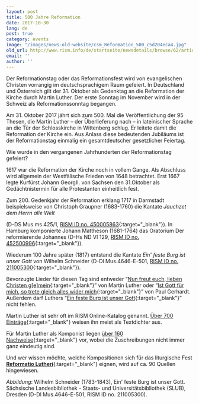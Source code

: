 ```yaml
---
layout: post
title: 500 Jahre Reformation
date: 2017-10-30
lang: de
post: true
category: events
image: "/images/news-old-website/csm_Reformation_500_c5d204eca4.jpg"
old_url: http://www.rism.info/de/startseite/newsdetails/browse/62/article/64/500-years-of-the-protestant-reformation.html
email: ''
author: ''
---
```


Der Reformationstag oder das Reformationsfest wird von evangelischen Christen vorrangig im deutschsprachigem Raum gefeiert. In Deutschland und Österreich gilt der 31. Oktober als Gedenktag an die Reformation der Kirche durch Martin Luther. Der erste Sonntag im November wird in der Schweiz als Reformationssonntag begangen.

Am 31. Oktober 2017 jährt sich zum 500. Mal die Veröffentlichung der 95 Thesen, die Martin Luther – der Überlieferung nach – in lateinischer Sprache an die Tür der Schlosskirche in Wittenberg schlug. Er leitete damit die Reformation der Kirche ein. Aus Anlass diese bedeutenden Jubiläums ist der Reformationstag einmalig ein gesamtdeutscher gesetzlicher Feiertag.


Wie wurde in den vergangenen Jahrhunderten der Reformationstag gefeiert?


1617 war die Reformation der Kirche noch in vollem Gange. Als Abschluss wird allgemein der Westfälische Frieden von 1648 betrachtet. Erst 1667 legte Kurfürst Johann GeorgII. von Sachsen den 31.Oktober als Gedächtnistermin für alle Protestanten einheitlich fest.


Zum 200. Gedenkjahr der Reformation erklang 1717 in Darmstadt beispielsweise von Christoph Graupner (1683-1760) die Kantate _Jauchzet dem Herrn alle Welt_

(D-DS Mus.ms 425/1, [RISM ID no. 450005863](https://opac.rism.info/metaopac/search?View=rism&id=450005863&Language=de){:target="_blank"}). In Hamburg komponierte Johann Mattheson (1681-1764) das Oratorium Der reformierende Johannes (D-Hs ND VI 129, [RISM ID no. 452500996](https://opac.rism.info/search?id=452500996){:target="_blank"}).

Wiederum 100 Jahre später (1817) entstand die Kantate _Ein' feste Burg ist unser Gott_ von Wilhelm Schneider (D-Dl Mus.4646-E-501, [RISM ID no. 211005300](https://opac.rism.info/search?id=211005300){:target="_blank"}).


Bevorzugte Lieder für diesen Tag sind entweder “[Nun freut euch, lieben Christen g[e]mein](https://opac.rism.info/search?View=rism&q=Nun+freut+euch+lieben+christen){:target="_blank"}” von Martin Luther oder “[Ist Gott für mich, so trete gleich alles wider mich](https://opac.rism.info/search?View=rism&q=Ist+Gott+f%C3%BCr+mich+so+trete){:target="_blank"}” von Paul Gerhardt. Außerdem darf Luthers “[Ein feste Burg ist unser Gott](https://opac.rism.info/search?View=rism&q=Ein+feste+Burg+ist+unser+Gott){:target="_blank"}” nicht fehlen.


Martin Luther ist sehr oft im RISM Online-Katalog genannt. [Über 700 Einträge](https://opac.rism.info/search?View=rism&q=118575449){:target="_blank"} weisen ihn meist als Textdichter aus.

Für Martin Luther als Komponist liegen [über 160 Nachweise](https://opac.rism.info/search?View=rism&author=Luther+Martin){:target="_blank"} vor, wobei die Zuschreibungen nicht immer ganz eindeutig sind.


Und wer wissen möchte, welche Kompositionen sich für das liturgische Fest [**Reformatio Lutheri**](https://opac.rism.info/search?View=rism&q=Reformatio+Lutheri&Language=en){:target="_blank"} eignen, wird auf ca. 90 Quellen hingewiesen.


_Abbildung_: Wilhelm Schneider (1783-1843), Ein' feste Burg ist unser Gott. Sächsische Landesbibliothek - Staats- und Universitätsbibliothek (SLUB), Dresden (D-Dl Mus.4646-E-501, RISM ID no. 211005300).

